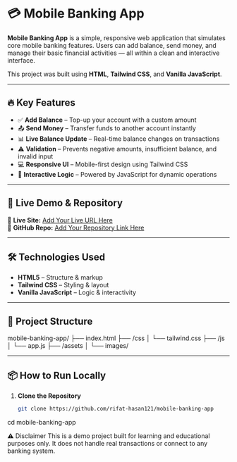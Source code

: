 # 💳 Mobile Banking App

**Mobile Banking App** is a simple, responsive web application that simulates core mobile banking features. Users can add balance, send money, and manage their basic financial activities — all within a clean and interactive interface.

This project was built using **HTML**, **Tailwind CSS**, and **Vanilla JavaScript**.

---

## 🔥 Key Features

- ✅ **Add Balance** – Top-up your account with a custom amount  
- 📤 **Send Money** – Transfer funds to another account instantly  
- 📊 **Live Balance Update** – Real-time balance changes on transactions  
- ⚠️ **Validation** – Prevents negative amounts, insufficient balance, and invalid input  
- 💻 **Responsive UI** – Mobile-first design using Tailwind CSS  
- 🧠 **Interactive Logic** – Powered by JavaScript for dynamic operations

---

## 🚀 Live Demo & Repository

🔗 **Live Site:** [Add Your Live URL Here](#)  
🔗 **GitHub Repo:** [Add Your Repository Link Here](#)

---

## 🛠️ Technologies Used

- **HTML5** – Structure & markup  
- **Tailwind CSS** – Styling & layout  
- **Vanilla JavaScript** – Logic & interactivity

---

## 📁 Project Structure

mobile-banking-app/
├── index.html
├── /css
│ └── tailwind.css
├── /js
│ └── app.js
├── /assets
│ └── images/


---

## 📦 How to Run Locally

1. **Clone the Repository**
   ```bash
   git clone https://github.com/rifat-hasan121/mobile-banking-app
cd mobile-banking-app


⚠️ Disclaimer
This is a demo project built for learning and educational purposes only. It does not handle real transactions or connect to any banking system.

